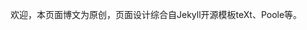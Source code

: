 ﻿---
layout: page
titles:
  en: About
  zh: 关于
  zh-Hans: 关于
  zh-Hant: 關於
key: page-about
---

欢迎，本页面博文为原创，页面设计综合自Jekyll开源模板teXt、Poole等。

